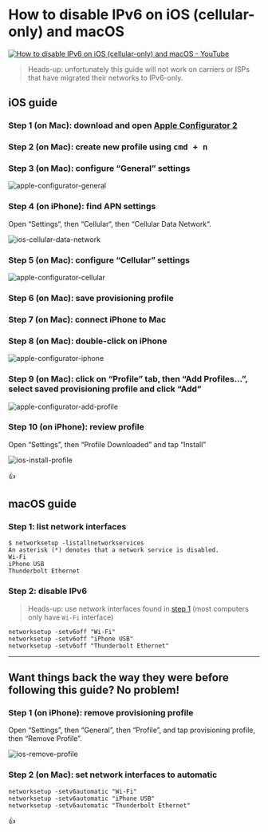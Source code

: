 <!--
Title: How to disable IPv6 on iOS (cellular-only) and macOS
Description: Learn how to disable IPv6 on iOS (cellular-only) and macOS.
Author: Sun Knudsen <https://github.com/sunknudsen>
Contributors: Sun Knudsen <https://github.com/sunknudsen>
Reviewers:
Publication date: 2020-07-18T10:28:23.605Z
Listed: true
-->

# How to disable IPv6 on iOS (cellular-only) and macOS

[![How to disable IPv6 on iOS (cellular-only) and macOS - YouTube](how-to-disable-ipv6-on-ios-cellular-only-and-macos.png)](https://www.youtube.com/watch?v=Nzx9T7GtmT4 "How to disable IPv6 on iOS (cellular-only) and macOS - YouTube")

> Heads-up: unfortunately this guide will not work on carriers or ISPs that have migrated their networks to IPv6-only.

## iOS guide

### Step 1 (on Mac): download and open [Apple Configurator 2](https://support.apple.com/apple-configurator)

### Step 2 (on Mac): create new profile using <kbd>cmd + n</kbd>

### Step 3 (on Mac): configure “General” settings

![apple-configurator-general](./apple-configurator-general.png?shadow=1)

### Step 4 (on iPhone): find APN settings

Open “Settings“, then “Cellular“, then “Cellular Data Network“.

![ios-cellular-data-network](./ios-cellular-data-network.png?shadow=1&width=375)

### Step 5 (on Mac): configure “Cellular” settings

![apple-configurator-cellular](./apple-configurator-cellular.png?shadow=1)

### Step 6 (on Mac): save provisioning profile

### Step 7 (on Mac): connect iPhone to Mac

### Step 8 (on Mac): double-click on iPhone

![apple-configurator-iphone](./apple-configurator-iphone.png?shadow=1)

### Step 9 (on Mac): click on “Profile” tab, then “Add Profiles…”, select saved provisioning profile and click “Add”

![apple-configurator-add-profile](./apple-configurator-add-profile.png?shadow=1)

### Step 10 (on iPhone): review profile

Open “Settings”, then “Profile Downloaded” and tap “Install”

![ios-install-profile](./ios-install-profile.png?shadow=1&width=375)

👍

## macOS guide

### Step 1: list network interfaces

```console
$ networksetup -listallnetworkservices
An asterisk (*) denotes that a network service is disabled.
Wi-Fi
iPhone USB
Thunderbolt Ethernet
```

### Step 2: disable IPv6

> Heads-up: use network interfaces found in [step 1](#step-1-list-network-interfaces) (most computers only have `Wi-Fi` interface)

```shell
networksetup -setv6off "Wi-Fi"
networksetup -setv6off "iPhone USB"
networksetup -setv6off "Thunderbolt Ethernet"
```

---

## Want things back the way they were before following this guide? No problem!

### Step 1 (on iPhone): remove provisioning profile

Open “Settings”, then “General”, then “Profile”, and tap provisioning profile, then “Remove Profile”.

![ios-remove-profile](./ios-remove-profile.png?shadow=1&width=375)

### Step 2 (on Mac): set network interfaces to automatic

```shell
networksetup -setv6automatic "Wi-Fi"
networksetup -setv6automatic "iPhone USB"
networksetup -setv6automatic "Thunderbolt Ethernet"
```

👍
